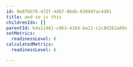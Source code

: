 ```yaml
---
id: 9e8fbb78-472f-4d67-86db-6309d7ac4d91
title: and so is this
childrenIds: []
parentId: b4a11461-c063-4164-ba11-c2c84262a89c
setMetrics:
  readinessLevel: 6
calculatedMetrics:
  readinessLevel: 6

---
```

